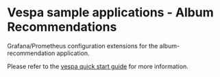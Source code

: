<!-- Copyright Yahoo. Licensed under the terms of the Apache 2.0 license. See LICENSE in the project root. -->
# Vespa sample applications - Album Recommendations

Grafana/Prometheus configuration extensions for the album-recommendation application.

Please refer to the
[vespa quick start guide](https://docs.vespa.ai/en/monitoring-with-grafana-quick-start.html)
for more information.

